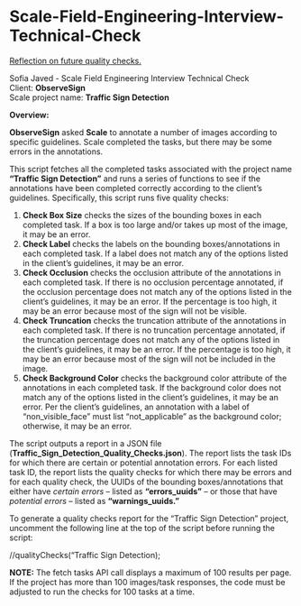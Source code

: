 # Scale-Field-Engineering-Interview-Technical-Check

[Reflection on future quality checks.](https://docs.google.com/document/d/1FiqnkiXVjJsvFi6cdFsnlTSUslOMWtw-Pkaax5MyKIA/edit?usp=sharing)

Sofia Javed - Scale Field Engineering Interview Technical Check\
Client: **ObserveSign**\
Scale project name: **Traffic Sign Detection**

**Overview:**

**ObserveSign** asked **Scale** to annotate a number of images according to specific guidelines. Scale completed the tasks, but there may be some errors in the annotations.

This script fetches all the completed tasks associated with the project name **“Traffic Sign Detection”** and runs a series of functions to see if the annotations have been completed correctly according to the client’s guidelines. Specifically, this script runs five quality checks:

1)	**Check Box Size** checks the sizes of the bounding boxes in each completed task. If a box is too large and/or takes up most of the image, it may be an error.
2)	**Check Label** checks the labels on the bounding boxes/annotations in each completed task. If a label does not match any of the options listed in the client’s guidelines, it may be an error.
3)	**Check Occlusion** checks the occlusion attribute of the annotations in each completed task. If there is no occlusion percentage annotated, if the occlusion percentage does not match any of the options listed in the client’s guidelines, it may be an error. If the percentage is too high, it may be an error because most of the sign will not be visible.
4)	**Check Truncation** checks the truncation attribute of the annotations in each completed task. If there is no truncation percentage annotated, if the truncation percentage does not match any of the options listed in the client’s guidelines, it may be an error. If the percentage is too high, it may be an error because most of the sign will not be included in the image.
5)	**Check Background Color** checks the background color attribute of the annotations in each completed task. If the background color does not match any of the options listed in the client’s guidelines, it may be an error. Per the client’s guidelines, an annotation with a label of “non_visible_face” must list “not_applicable” as the background color; otherwise, it may be an error.

The script outputs a report in a JSON file (**Traffic_Sign_Detection_Quality_Checks.json**). The report lists the task IDs for which there are certain or potential annotation errors. For each listed task ID, the report lists the quality checks for which there may be errors and for each quality check, the UUIDs of the bounding boxes/annotations that either have *certain errors* – listed as **“errors_uuids”** – or those that have *potential errors* – listed as **“warnings_uuids.”**

To generate a quality checks report for the “Traffic Sign Detection” project, uncomment the following line at the top of the script before running the script:

//qualityChecks(“Traffic Sign Detection);

**NOTE:** The fetch tasks API call displays a maximum of 100 results per page. If the project has more than 100 images/task responses, the code must be adjusted to run the checks for 100 tasks at a time.
